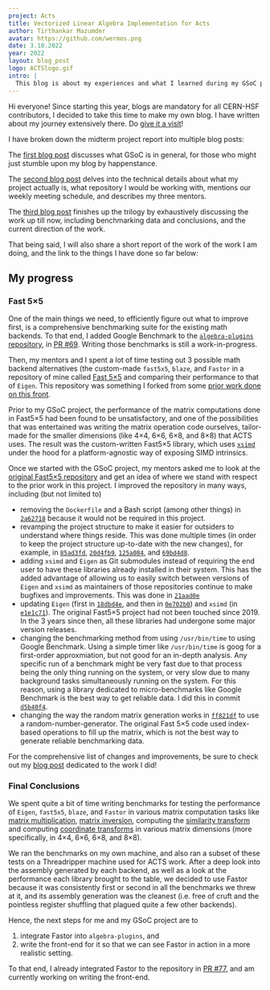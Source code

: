 ```yaml
---
project: Acts 
title: Vectorized Linear Algebra Implementation for Acts
author: Tirthankar Mazumder
avatar: https://github.com/wermos.png
date: 3.10.2022
year: 2022
layout: blog_post
logo: ACTSlogo.gif
intro: |
  This blog is about my experiences and what I learned during my GSoC project, which involved adding a new math backend to algebra-plugins, to make Acts faster.
---
```


Hi everyone! Since starting this year, blogs are mandatory for all CERN-HSF contributors, I decided to take this time to make my own blog. I have written about my journey extensively there. Do [give it a visit](https://wermos.github.io/blog/)!

I have broken down the midterm project report into multiple blog posts:

The [first blog post](https://wermos.github.io/blog/gsoc/gsoc-first-blog-post/) discusses what GSoC is in general, for those who might just stumble upon my blog by happenstance.

The [second blog post](https://wermos.github.io/blog/gsoc/gsoc-the-details-of-my-project/) delves into the technical details about what my project actually is, what repository I would be working with, mentions our weekly meeting schedule, and describes my three mentors.

The [third blog post](https://wermos.github.io/blog/gsoc/gsoc-the-work-so-far/) finishes up the trilogy by exhaustively discussing the work up till now, including benchmarking data and conclusions, and the current direction of the work.

That being said, I will also share a short report of the work of the work I am doing, and the link to the things I have done so far below:

## My progress

### Fast 5×5
One of the main things we need, to efficiently figure out what to improve first, is a comprehensive benchmarking suite for the existing math backends. To that end, I added Google Benchmark to the [`algebra-plugins` repository](https://github.com/acts-project/algebra-plugins), in [PR #69](https://github.com/acts-project/algebra-plugins/pull/69). Writing those benchmarks is still a work-in-progress.

Then, my mentors and I spent a lot of time testing out 3 possible math backend alternatives (the custom-made `fast5x5`, `blaze`, and `Fastor` in a repository of mine called [Fast 5×5](https://github.com/wermos/Fast5x5) and comparing their performance to that of `Eigen`. This repository was something I forked from some [prior work done on this front](https://gitlab.in2p3.fr/CodeursIntensifs/Fast5x5).

Prior to my GSoC project, the performance of the matrix computations done in Fast5×5 had been found to be unsatisfactory, and one of the possibilities that was entertained was writing the matrix operation code ourselves, tailor-made for the smaller dimensions (like 4×4, 6×6, 6×8, and 8×8) that ACTS uses. The result was the custom-written Fast5×5 library, which uses [`xsimd`](https://github.com/xtensor-stack/xsimd/) under the hood for a platform-agnostic way of exposing SIMD intrinsics.

Once we started with the GSoC project, my mentors asked me to look at the [original Fast5×5 repository](https://gitlab.in2p3.fr/CodeursIntensifs/Fast5x5) and get an idea of where we stand with respect to the prior work in this project. I improved the repository in many ways, including (but not limited to)
- removing the `Dockerfile` and a Bash script (among other things) in [`2a62718`](https://github.com/wermos/Fast5x5/commit/2a627183458fd25366087c2be8e8d3fd14cde294) because it would not be required in this project.
- revamping the project structure to make it easier for outsiders to understand where things reside. This was done multiple times (in order to keep the project structure up-to-date with the new changes), for example, in [`85ad3fd`](https://github.com/wermos/Fast5x5/commit/85ad3fd1de82ee6313bb2685e2a02f368d7e5e6a), [`20d4fb9`](https://github.com/wermos/Fast5x5/commit/20d4fb9940f01c547272cb3b2e775335992d8ea6), [`125a084`](https://github.com/wermos/Fast5x5/commit/125a084f374c92936a2bc9f8e41d561c31346588), and [`69bd4d8`](https://github.com/wermos/Fast5x5/commit/69bd4d8cc3f6e3aeb0c6baf21d9510b931984799).
- adding `xsimd` and `Eigen` as Git submodules instead of requiring the end user to have these libraries already installed in their system. This has the added advantage of allowing us to easily switch between versions of `Eigen` and `xsimd` as maintainers of those repositories continue to make bugfixes and improvements. This was done in [`21aad0e`](https://github.com/wermos/Fast5x5/commit/21aad0e2a38425e0c959b259359e6e67084ec282)
- updating `Eigen` (first in [`18dbd4e`](https://github.com/wermos/Fast5x5/commit/18dbd4eab48ed6dcda108c4545632e9d431d6305), and then in [`0e702b0`](https://github.com/wermos/Fast5x5/commit/0e702b0607c28631a24875d94aa1a5acb80a5554)) and `xsimd` (in [`e1e1c71`](https://github.com/wermos/Fast5x5/commit/e1e1c71aed01d2aee8e24a8b63bcf4360916df81)). The original Fast5×5 project had not been touched since 2019. In the 3 years since then, all these libraries had undergone some major version releases.
- changing the benchmarking method from using `/usr/bin/time` to using Google Benchmark. Using a simple timer like `/usr/bin/time` is goog for a first-order approxmiation, but not good for an in-depth analysis. Any specific run of a benchmark might be very fast due to that process being the only thing running on the system, or very slow due to many background tasks simultaneously running on the system. For this reason, using a library dedicated to micro-benchmarks like Google Benchmark is the best way to get reliable data. I did this in commit [`d5b40f4`](https://github.com/wermos/Fast5x5/commit/d5b40f478668863102f0c03e98d9918af1e2e2b5).
- changing the way the random matrix generation works in [`ff821df`](https://github.com/wermos/Fast5x5/commit/ff821df8906a226749408e24b40e627d21fa3894) to use a random-number-generator. The original Fast 5×5 code used index-based operations to fill up the matrix, which is not the best way to generate reliable benchmarking data.

For the comprehensive list of changes and improvements, be sure to check out my [blog post](https://wermos.github.io/blog/gsoc/gsoc-the-work-so-far/) dedicated to the work I did!

### Final Conclusions

We spent quite a bit of time writing benchmarks for testing the performance of `Eigen`, `fast5x5`, `blaze`, and `Fastor` in various matrix computation tasks like [matrix multiplication](https://github.com/wermos/Fast5x5/tree/a495e9bf66303c76550797a1cbdf09ad6a555baa/include/benchmarks/gemm), [matrix inversion](https://github.com/wermos/Fast5x5/tree/a495e9bf66303c76550797a1cbdf09ad6a555baa/include/benchmarks/inversion), computing the [similarity transform](https://github.com/wermos/Fast5x5/tree/a495e9bf66303c76550797a1cbdf09ad6a555baa/include/benchmarks/similarity) and computing [coordinate transforms](https://github.com/wermos/Fast5x5/tree/a495e9bf66303c76550797a1cbdf09ad6a555baa/include/benchmarks/coord-transform) in various matrix dimensions (more specifically, in 4×4, 6×6, 6×8, and 8×8).

We ran the benchmarks on my own machine, and also ran a subset of these tests on a Threadripper machine used for ACTS work. After a deep look into the assembly generated by each backend, as well as a look at the performance each library brought to the table, we decided to use Fastor because it was consistently first or second in all the benchmarks we threw at it, and its assembly generation was the cleanest (i.e. free of cruft and the pointless register shuffling that plagued quite a few other backends).

Hence, the next steps for me and my GSoC project are to
1. integrate Fastor into `algebra-plugins`, and
2. write the front-end for it so that we can see Fastor in action in a more realistic setting.

To that end, I already integrated Fastor to the repository in [PR #77](https://github.com/acts-project/algebra-plugins/pull/77), and am currently working on writing the front-end.
